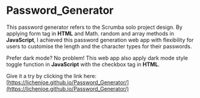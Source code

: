 # Password_Generator

This password generator refers to the Scrumba solo project design. By applying form tag in **HTML** and Math. random and array methods in **JavaScript**, I achieved this password generation web app with flexibility for users to customise the length and the character types for their passwords.

Prefer dark mode? No problem! This web app also apply dark mode style toggle function in **JavaScript** with the checkbox tag in **HTML**. 

Give it a try by clicking the link here: [https://lichenjoe.github.io/Password_Generator/](https://lichenjoe.github.io/Password_Generator/)
